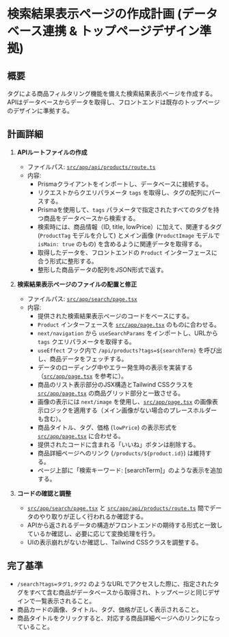 # 検索結果表示ページの作成計画 (データベース連携 & トップページデザイン準拠)

## 概要
タグによる商品フィルタリング機能を備えた検索結果表示ページを作成する。APIはデータベースからデータを取得し、フロントエンドは既存のトップページのデザインに準拠する。

## 計画詳細

1.  **APIルートファイルの作成**
    *   ファイルパス: [`src/app/api/products/route.ts`](src/app/api/products/route.ts)
    *   内容:
        *   Prismaクライアントをインポートし、データベースに接続する。
        *   リクエストからクエリパラメータ `tags` を取得し、タグの配列にパースする。
        *   Prismaを使用して、`tags` パラメータで指定されたすべてのタグを持つ商品をデータベースから検索する。
        *   検索時には、商品情報（ID, title, lowPrice）に加えて、関連するタグ (`ProductTag` モデルを介して) とメイン画像 (`ProductImage` モデルで `isMain: true` のもの) を含めるように関連データを取得する。
        *   取得したデータを、フロントエンドの `Product` インターフェースに合う形式に整形する。
        *   整形した商品データの配列をJSON形式で返す。

2.  **検索結果表示ページのファイルの配置と修正**
    *   ファイルパス: [`src/app/search/page.tsx`](src/app/search/page.tsx)
    *   内容:
        *   提供された検索結果表示ページのコードをベースにする。
        *   `Product` インターフェースを [`src/app/page.tsx`](src/app/page.tsx) のものに合わせる。
        *   `next/navigation` から `useSearchParams` をインポートし、URLから `tags` クエリパラメータを取得する。
        *   `useEffect` フック内で `/api/products?tags=${searchTerm}` を呼び出し、商品データをフェッチする。
        *   データのローディング中やエラー発生時の表示を実装する（[`src/app/page.tsx`](src/app/page.tsx) を参考に）。
        *   商品のリスト表示部分のJSX構造とTailwind CSSクラスを [`src/app/page.tsx`](src/app/page.tsx) の商品グリッド部分と一致させる。
        *   画像の表示には `next/image` を使用し、[`src/app/page.tsx`](src/app/page.tsx) の画像表示ロジックを適用する（メイン画像がない場合のプレースホルダーも含む）。
        *   商品タイトル、タグ、価格 (`lowPrice`) の表示形式を [`src/app/page.tsx`](src/app/page.tsx) に合わせる。
        *   提供されたコードに含まれる「いいね」ボタンは削除する。
        *   商品詳細ページへのリンク (`/products/${product.id}`) は維持する。
        *   ページ上部に「検索キーワード: [searchTerm]」のような表示を追加する。

3.  **コードの確認と調整**
    *   [`src/app/search/page.tsx`](src/app/search/page.tsx) と [`src/app/api/products/route.ts`](src/app/api/products/route.ts) 間でデータのやり取りが正しく行われるか確認する。
    *   APIから返されるデータの構造がフロントエンドの期待する形式と一致しているか確認し、必要に応じて変換処理を行う。
    *   UIの表示崩れがないか確認し、Tailwind CSSクラスを調整する。

## 完了基準
*   `/search?tags=タグ1,タグ2` のようなURLでアクセスした際に、指定されたタグをすべて含む商品がデータベースから取得され、トップページと同じデザインで一覧表示されること。
*   商品カードの画像、タイトル、タグ、価格が正しく表示されること。
*   商品タイトルをクリックすると、対応する商品詳細ページへのリンクになっていること。